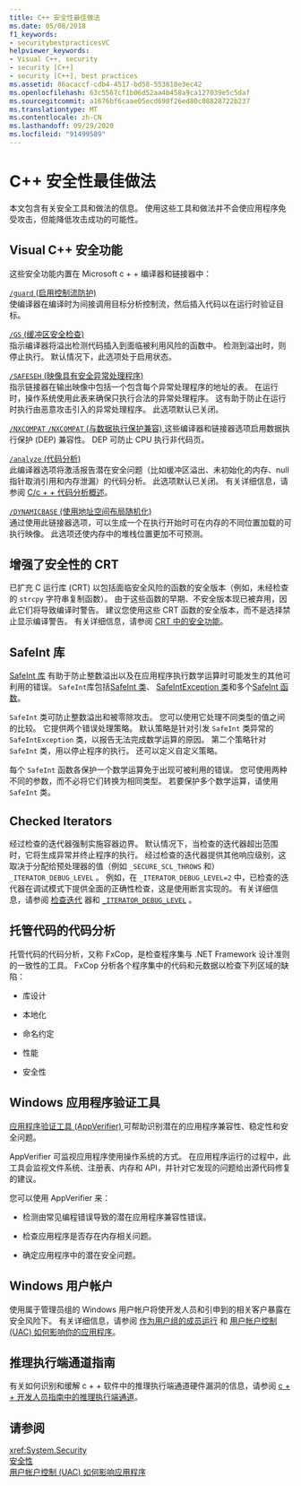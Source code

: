```yaml
---
title: C++ 安全性最佳做法
ms.date: 05/08/2018
f1_keywords:
- securitybestpracticesVC
helpviewer_keywords:
- Visual C++, security
- security [C++]
- security [C++], best practices
ms.assetid: 86acaccf-cdb4-4517-bd58-553618e3ec42
ms.openlocfilehash: 63c5567cf1b06d52aa4b458a9ca127039e5c5daf
ms.sourcegitcommit: a1676bf6caae05ecd698f26ed80c08828722b237
ms.translationtype: MT
ms.contentlocale: zh-CN
ms.lasthandoff: 09/29/2020
ms.locfileid: "91499589"
---
```

# <a name="security-best-practices-for-c"></a>C++ 安全性最佳做法

本文包含有关安全工具和做法的信息。 使用这些工具和做法并不会使应用程序免受攻击，但能降低攻击成功的可能性。

## <a name="visual-c-security-features"></a>Visual C++ 安全功能

这些安全功能内置在 Microsoft c + + 编译器和链接器中：

[`/guard` (启用控制流防护) ](../build/reference/guard-enable-control-flow-guard.md)<br/>
使编译器在编译时为间接调用目标分析控制流，然后插入代码以在运行时验证目标。

[`/GS` (缓冲区安全检查) ](../build/reference/gs-buffer-security-check.md)<br/>
指示编译器将溢出检测代码插入到面临被利用风险的函数中。 检测到溢出时，则停止执行。 默认情况下，此选项处于启用状态。

[`/SAFESEH` (映像具有安全异常处理程序) ](../build/reference/safeseh-image-has-safe-exception-handlers.md)<br/>
指示链接器在输出映像中包括一个包含每个异常处理程序的地址的表。 在运行时，操作系统使用此表来确保只执行合法的异常处理程序。 这有助于防止在运行时执行由恶意攻击引入的异常处理程序。 此选项默认已关闭。

[`/NXCOMPAT`](../build/reference/nxcompat.md)[ `/NXCOMPAT` (与数据执行保护兼容) ](../build/reference/nxcompat-compatible-with-data-execution-prevention.md)这些编译器和链接器选项启用数据执行保护 (DEP) 兼容性。 DEP 可防止 CPU 执行非代码页。

[`/analyze` (代码分析) ](../build/reference/analyze-code-analysis.md)<br/>
此编译器选项将激活报告潜在安全问题（比如缓冲区溢出、未初始化的内存、null 指针取消引用和内存泄漏）的代码分析。 此选项默认已关闭。 有关详细信息，请参阅 [C/c + + 代码分析概述](../code-quality/code-analysis-for-c-cpp-overview.md)。

[`/DYNAMICBASE` (使用地址空间布局随机化) ](../build/reference/dynamicbase-use-address-space-layout-randomization.md)<br/>
通过使用此链接器选项，可以生成一个在执行开始时可在内存的不同位置加载的可执行映像。 此选项还使内存中的堆栈位置更加不可预测。

## <a name="security-enhanced-crt"></a>增强了安全性的 CRT

已扩充 C 运行库 (CRT) 以包括面临安全风险的函数的安全版本（例如，未经检查的 `strcpy` 字符串复制函数）。 由于这些函数的早期、不安全版本现已被弃用，因此它们将导致编译时警告。 建议您使用这些 CRT 函数的安全版本，而不是选择禁止显示编译警告。 有关详细信息，请参阅 [CRT 中的安全功能](../c-runtime-library/security-features-in-the-crt.md)。

## <a name="safeint-library"></a>SafeInt 库

[SafeInt 库](../safeint/safeint-library.md) 有助于防止整数溢出以及在应用程序执行数学运算时可能发生的其他可利用的错误。 `SafeInt`库包括[SafeInt 类](../safeint/safeint-class.md)、 [SafeIntException 类](../safeint/safeintexception-class.md)和多个[SafeInt 函数](../safeint/safeint-functions.md)。

`SafeInt` 类可防止整数溢出和被零除攻击。 您可以使用它处理不同类型的值之间的比较。 它提供两个错误处理策略。 默认策略是针对引发 `SafeInt` 类异常的 `SafeIntException` 类，以报告无法完成数学运算的原因。 第二个策略针对 `SafeInt` 类，用以停止程序的执行。 还可以定义自定义策略。

每个 `SafeInt` 函数各保护一个数学运算免于出现可被利用的错误。 您可使用两种不同的参数，而不必将它们转换为相同类型。 若要保护多个数学运算，请使用 `SafeInt` 类。

## <a name="checked-iterators"></a>Checked Iterators

经过检查的迭代器强制实施容器边界。 默认情况下，当检查的迭代器超出范围时，它将生成异常并终止程序的执行。 经过检查的迭代器提供其他响应级别，这取决于分配给预处理器的值（例如 `_SECURE_SCL_THROWS` 和） `_ITERATOR_DEBUG_LEVEL` 。 例如，在 `_ITERATOR_DEBUG_LEVEL=2` 中，已检查的迭代器在调试模式下提供全面的正确性检查，这是使用断言实现的。 有关详细信息，请参阅 [检查迭代](../standard-library/checked-iterators.md) 器和 [`_ITERATOR_DEBUG_LEVEL`](../standard-library/iterator-debug-level.md) 。

## <a name="code-analysis-for-managed-code"></a>托管代码的代码分析

托管代码的代码分析，又称 FxCop，是检查程序集与 .NET Framework 设计准则的一致性的工具。 FxCop 分析各个程序集中的代码和元数据以检查下列区域的缺陷：

- 库设计

- 本地化

- 命名约定

- 性能

- 安全性

## <a name="windows-application-verifier"></a>Windows 应用程序验证工具

[应用程序验证工具 (AppVerifier) ](/windows-hardware/drivers/debugger/enable-application-verifier)可帮助识别潜在的应用程序兼容性、稳定性和安全问题。

AppVerifier 可监视应用程序使用操作系统的方式。 在应用程序运行的过程中，此工具会监视文件系统、注册表、内存和 API，并针对它发现的问题给出源代码修复的建议。

您可以使用 AppVerifier 来：

- 检测由常见编程错误导致的潜在应用程序兼容性错误。

- 检查应用程序是否存在内存相关问题。

- 确定应用程序中的潜在安全问题。

## <a name="windows-user-accounts"></a>Windows 用户帐户

使用属于管理员组的 Windows 用户帐户将使开发人员和引申到的相关客户暴露在安全风险下。 有关详细信息，请参阅 [作为用户组的成员运行](running-as-a-member-of-the-users-group.md) 和 [用户帐户控制 (UAC) 如何影响你的应用程序](how-user-account-control-uac-affects-your-application.md)。

## <a name="guidance-for-speculative-execution-side-channels"></a>推理执行端通道指南

有关如何识别和缓解 c + + 软件中的推理执行端通道硬件漏洞的信息，请参阅 [c + + 开发人员指南中的推理执行端通道](developer-guidance-speculative-execution.md)。

## <a name="see-also"></a>请参阅

<xref:System.Security> <br/>
[安全性](/dotnet/standard/security/index)<br/>
[用户帐户控制 (UAC) 如何影响应用程序](how-user-account-control-uac-affects-your-application.md)
